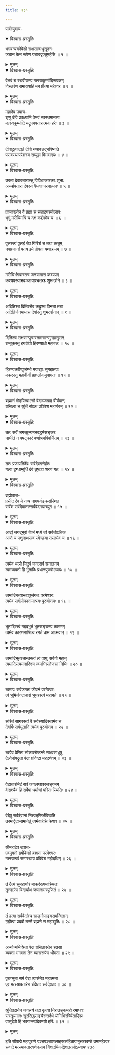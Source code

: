 ```yaml
---
title: २३०

---
```

पार्वत्युवाच-  

<details open><summary>विश्वास-प्रस्तुतिः</summary>

भगवन्यत्रदेवेशो राक्षसान्मधुसूदनः  
जघान केन रूपेण यथावद्वक्तुमर्हसि ॥ १ ॥
</details>

<details><summary>मूलम्</summary>

भगवन्यत्रदेवेशो राक्षसान्मधुसूदनः  
जघान केन रूपेण यथावद्वक्तुमर्हसि ॥ १ ॥
</details>



<details open><summary>विश्वास-प्रस्तुतिः</summary>

वैभवं च स्थवीयस्य मत्स्यकूर्म्मादिरूपकम्  
विस्तरेण समाख्याहि मम प्रीत्या महेश्वर ॥ २ ॥
</details>

<details><summary>मूलम्</summary>

वैभवं च स्थवीयस्य मत्स्यकूर्म्मादिरूपकम्  
विस्तरेण समाख्याहि मम प्रीत्या महेश्वर ॥ २ ॥
</details>



<details open><summary>विश्वास-प्रस्तुतिः</summary>

महादेव उवाच-  
शृणु देवि प्रवक्ष्यामि वैभवं स्वस्थमानसा  
मत्स्यकूर्म्मादि यद्रूपमवतारात्मकं हरेः ॥ ३ ॥
</details>

<details><summary>मूलम्</summary>

महादेव उवाच-  
शृणु देवि प्रवक्ष्यामि वैभवं स्वस्थमानसा  
मत्स्यकूर्म्मादि यद्रूपमवतारात्मकं हरेः ॥ ३ ॥
</details>



<details open><summary>विश्वास-प्रस्तुतिः</summary>

दीपादुत्पाद्यते दीपो यथावत्तद्भविष्यति  
परावस्थापरेशस्य सव्यूहा विभवादयः ॥ ४ ॥
</details>

<details><summary>मूलम्</summary>

दीपादुत्पाद्यते दीपो यथावत्तद्भविष्यति  
परावस्थापरेशस्य सव्यूहा विभवादयः ॥ ४ ॥
</details>



<details open><summary>विश्वास-प्रस्तुतिः</summary>

उक्ता देवावतारास्तु विविधाकारकाः शुभाः  
अर्च्चावतारा देवस्य वैभवाः परमात्मनः ॥ ५ ॥
</details>

<details><summary>मूलम्</summary>

उक्ता देवावतारास्तु विविधाकारकाः शुभाः  
अर्च्चावतारा देवस्य वैभवाः परमात्मनः ॥ ५ ॥
</details>



<details open><summary>विश्वास-प्रस्तुतिः</summary>

प्राजापत्येन वै ब्रह्मा स सम्राट्परमोत्सवः  
भृगुं मरीचिमत्रिं च दक्षं कर्द्दममेव च ॥ ६ ॥
</details>

<details><summary>मूलम्</summary>

प्राजापत्येन वै ब्रह्मा स सम्राट्परमोत्सवः  
भृगुं मरीचिमत्रिं च दक्षं कर्द्दममेव च ॥ ६ ॥
</details>



<details open><summary>विश्वास-प्रस्तुतिः</summary>

पुलस्त्यं पुलहं चैव गिरिशं च तथा क्रतुम्  
नवप्रजानां पतय इमे प्रोक्ता यथाक्रमम् ॥ ७ ॥
</details>

<details><summary>मूलम्</summary>

पुलस्त्यं पुलहं चैव गिरिशं च तथा क्रतुम्  
नवप्रजानां पतय इमे प्रोक्ता यथाक्रमम् ॥ ७ ॥
</details>



<details open><summary>विश्वास-प्रस्तुतिः</summary>

मरीचिर्भगवांस्तत्र जनयामास कश्यपम्  
कश्यपस्याभवञ्जायाश्चतस्रः शुभदर्शने ॥ ८ ॥
</details>

<details><summary>मूलम्</summary>

मरीचिर्भगवांस्तत्र जनयामास कश्यपम्  
कश्यपस्याभवञ्जायाश्चतस्रः शुभदर्शने ॥ ८ ॥
</details>



<details open><summary>विश्वास-प्रस्तुतिः</summary>

अदितिश्च दितिश्चैव कद्रुश्च विनता तथा  
अदितिर्जनयामास देवांस्तु शुभदर्शनान् ॥ ९ ॥
</details>

<details><summary>मूलम्</summary>

अदितिश्च दितिश्चैव कद्रुश्च विनता तथा  
अदितिर्जनयामास देवांस्तु शुभदर्शनान् ॥ ९ ॥
</details>



<details open><summary>विश्वास-प्रस्तुतिः</summary>

दितिश्च राक्षसान्पुत्रांस्तामसान्सुमहासुरान्  
शम्बूकस्तु हयग्रीवो हिरण्याक्षो महाबलः ॥ १० ॥
</details>

<details><summary>मूलम्</summary>

दितिश्च राक्षसान्पुत्रांस्तामसान्सुमहासुरान्  
शम्बूकस्तु हयग्रीवो हिरण्याक्षो महाबलः ॥ १० ॥
</details>



<details open><summary>विश्वास-प्रस्तुतिः</summary>

हिरण्यकशिपुर्जम्भो मयाद्याः सुमहातपाः  
मकरस्तु महावीर्यो ब्रह्मलोकमुपागतः ॥ ११ ॥
</details>

<details><summary>मूलम्</summary>

हिरण्यकशिपुर्जम्भो मयाद्याः सुमहातपाः  
मकरस्तु महावीर्यो ब्रह्मलोकमुपागतः ॥ ११ ॥
</details>



<details open><summary>विश्वास-प्रस्तुतिः</summary>

ब्रह्माणं मोहयित्वाऽसौ वेदाञ्जग्राह वीर्यवान्  
ग्रसित्वा च श्रुतिं सोऽथ प्रविवेश महार्णवम् ॥ १२ ॥
</details>

<details><summary>मूलम्</summary>

ब्रह्माणं मोहयित्वाऽसौ वेदाञ्जग्राह वीर्यवान्  
ग्रसित्वा च श्रुतिं सोऽथ प्रविवेश महार्णवम् ॥ १२ ॥
</details>



<details open><summary>विश्वास-प्रस्तुतिः</summary>

ततः सर्वं जगच्छून्यमभवद्धर्मसङ्करः  
नाधीतं न वषट्कारं वर्णाश्रमविवर्जितम् ॥ १३ ॥
</details>

<details><summary>मूलम्</summary>

ततः सर्वं जगच्छून्यमभवद्धर्मसङ्करः  
नाधीतं न वषट्कारं वर्णाश्रमविवर्जितम् ॥ १३ ॥
</details>



<details open><summary>विश्वास-प्रस्तुतिः</summary>

ततः प्रजापतिर्देवः सर्वदेवगणैर्वृतः  
गत्वा दुग्धाम्बुधिं देवं तुष्टाव शरणं गतः ॥ १४ ॥
</details>

<details><summary>मूलम्</summary>

ततः प्रजापतिर्देवः सर्वदेवगणैर्वृतः  
गत्वा दुग्धाम्बुधिं देवं तुष्टाव शरणं गतः ॥ १४ ॥
</details>



<details open><summary>विश्वास-प्रस्तुतिः</summary>

ब्रह्मोवाच-  
प्रसीद देव मे नाथ नागपर्यङ्कसंस्थित  
सर्वेश सर्वदेवात्मन्सर्ववेदमयाच्युत ॥ १५ ॥
</details>

<details><summary>मूलम्</summary>

ब्रह्मोवाच-  
प्रसीद देव मे नाथ नागपर्यङ्कसंस्थित  
सर्वेश सर्वदेवात्मन्सर्ववेदमयाच्युत ॥ १५ ॥
</details>



<details open><summary>विश्वास-प्रस्तुतिः</summary>

आद्यं जगद्भुवो बीजं मध्ये त्वं सर्वतोऽधिकः  
अन्ते च पशुनाथस्त्वं स्वेच्छया तस्तमेव च ॥ १६ ॥
</details>

<details><summary>मूलम्</summary>

आद्यं जगद्भुवो बीजं मध्ये त्वं सर्वतोऽधिकः  
अन्ते च पशुनाथस्त्वं स्वेच्छया तस्तमेव च ॥ १६ ॥
</details>



<details open><summary>विश्वास-प्रस्तुतिः</summary>

त्वमेव धत्से चिद्रूपं जगत्सर्वं सनातनम्  
त्वमव्यक्तो हि भूतादिः प्रधानपुरुषोऽव्ययः ॥ १७ ॥
</details>

<details><summary>मूलम्</summary>

त्वमेव धत्से चिद्रूपं जगत्सर्वं सनातनम्  
त्वमव्यक्तो हि भूतादिः प्रधानपुरुषोऽव्ययः ॥ १७ ॥
</details>



<details open><summary>विश्वास-प्रस्तुतिः</summary>

त्वमादिमध्यान्तवपुर्जगतः परमेश्वरः  
त्वमेव सर्वलोकानामाश्रयः पुरुषोत्तमः ॥ १८ ॥
</details>

<details><summary>मूलम्</summary>

त्वमादिमध्यान्तवपुर्जगतः परमेश्वरः  
त्वमेव सर्वलोकानामाश्रयः पुरुषोत्तमः ॥ १८ ॥
</details>



<details open><summary>विश्वास-प्रस्तुतिः</summary>

भूतादिस्त्वं महद्भूतं भूतसङ्घस्य कारणम्  
त्वमेव कारणमाश्रित्य रमते धाम आत्मवान् ॥ १९ ॥
</details>

<details><summary>मूलम्</summary>

भूतादिस्त्वं महद्भूतं भूतसङ्घस्य कारणम्  
त्वमेव कारणमाश्रित्य रमते धाम आत्मवान् ॥ १९ ॥
</details>



<details open><summary>विश्वास-प्रस्तुतिः</summary>

त्वमादिभूतश्चान्तस्त्वं त्वं वायुः सर्वगो महान्  
त्वमादिस्त्वमनादिश्च त्वमग्निस्तेजसां निधिः ॥ २० ॥
</details>

<details><summary>मूलम्</summary>

त्वमादिभूतश्चान्तस्त्वं त्वं वायुः सर्वगो महान्  
त्वमादिस्त्वमनादिश्च त्वमग्निस्तेजसां निधिः ॥ २० ॥
</details>



<details open><summary>विश्वास-प्रस्तुतिः</summary>

त्वमापः सर्वजगतां जीवनं परमेश्वरः  
त्वं भूमिर्जगदाधारो भूधरस्त्वं महामते ॥ २१ ॥
</details>

<details><summary>मूलम्</summary>

त्वमापः सर्वजगतां जीवनं परमेश्वरः  
त्वं भूमिर्जगदाधारो भूधरस्त्वं महामते ॥ २१ ॥
</details>



<details open><summary>विश्वास-प्रस्तुतिः</summary>

सरितं सागरस्त्वं वै सर्वस्यादिस्त्वमेव च  
देवर्षिः सर्वभूतानि त्वमेव पुरुषोत्तम ॥ २२ ॥
</details>

<details><summary>मूलम्</summary>

सरितं सागरस्त्वं वै सर्वस्यादिस्त्वमेव च  
देवर्षिः सर्वभूतानि त्वमेव पुरुषोत्तम ॥ २२ ॥
</details>



<details open><summary>विश्वास-प्रस्तुतिः</summary>

त्वयैव प्रेरिता लोकाश्चेष्टन्ते साध्वसाधुषु  
दैत्येनोपद्रुता वेदाः प्रविष्टा महदर्णवम् ॥ २३ ॥
</details>

<details><summary>मूलम्</summary>

त्वयैव प्रेरिता लोकाश्चेष्टन्ते साध्वसाधुषु  
दैत्येनोपद्रुता वेदाः प्रविष्टा महदर्णवम् ॥ २३ ॥
</details>



<details open><summary>विश्वास-प्रस्तुतिः</summary>

वेदाधारमिदं सर्वं जगत्स्थावरजङ्गमम्  
वेदाश्चैव हि सर्वेषां धर्माणां परितः स्थितिः ॥ २४ ॥
</details>

<details><summary>मूलम्</summary>

वेदाधारमिदं सर्वं जगत्स्थावरजङ्गमम्  
वेदाश्चैव हि सर्वेषां धर्माणां परितः स्थितिः ॥ २४ ॥
</details>



<details open><summary>विश्वास-प्रस्तुतिः</summary>

वेदेषु सर्वदेवानां नित्यतृप्तिर्भविष्यति  
तस्माद्वेदान्समानेतुं त्वमेवार्हसि केशव ॥ २५ ॥
</details>

<details><summary>मूलम्</summary>

वेदेषु सर्वदेवानां नित्यतृप्तिर्भविष्यति  
तस्माद्वेदान्समानेतुं त्वमेवार्हसि केशव ॥ २५ ॥
</details>



<details open><summary>विश्वास-प्रस्तुतिः</summary>

श्रीमहादेव उवाच-  
एवमुक्तो हृषीकेशो ब्रह्मणा परमेश्वरः  
मत्स्यरूपं समास्थाय प्रविवेश महोदधिम् ॥ २६ ॥
</details>

<details><summary>मूलम्</summary>

श्रीमहादेव उवाच-  
एवमुक्तो हृषीकेशो ब्रह्मणा परमेश्वरः  
मत्स्यरूपं समास्थाय प्रविवेश महोदधिम् ॥ २६ ॥
</details>



<details open><summary>विश्वास-प्रस्तुतिः</summary>

तं दैत्यं सुमहाघोरं माकरंरूपमास्थितः  
तुण्डाग्रेण विदार्याथ जघानामरपूजितं ॥ २७ ॥
</details>

<details><summary>मूलम्</summary>

तं दैत्यं सुमहाघोरं माकरंरूपमास्थितः  
तुण्डाग्रेण विदार्याथ जघानामरपूजितं ॥ २७ ॥
</details>



<details open><summary>विश्वास-प्रस्तुतिः</summary>

तं हत्वा सर्ववेदांश्च साङ्गोपाङ्गसमन्वितान्  
गृहीत्वा प्रददौ तस्मै ब्रह्मणे स महाद्युतिः ॥ २८ ॥
</details>

<details><summary>मूलम्</summary>

तं हत्वा सर्ववेदांश्च साङ्गोपाङ्गसमन्वितान्  
गृहीत्वा प्रददौ तस्मै ब्रह्मणे स महाद्युतिः ॥ २८ ॥
</details>



<details open><summary>विश्वास-प्रस्तुतिः</summary>

अन्योन्यमिश्रिता वेदा ग्रसितास्तेन रक्षसा  
व्यक्ता भगवता तेन व्यासरूपेण धीमता ॥ २९ ॥
</details>

<details><summary>मूलम्</summary>

अन्योन्यमिश्रिता वेदा ग्रसितास्तेन रक्षसा  
व्यक्ता भगवता तेन व्यासरूपेण धीमता ॥ २९ ॥
</details>



<details open><summary>विश्वास-प्रस्तुतिः</summary>

पृथग्भूता समं वेदा व्यासेनैव महात्मना  
एवं मत्स्यावतारेण रक्षिताः सर्वदेवताः ॥ ३० ॥
</details>

<details><summary>मूलम्</summary>

पृथग्भूता समं वेदा व्यासेनैव महात्मना  
एवं मत्स्यावतारेण रक्षिताः सर्वदेवताः ॥ ३० ॥
</details>



<details open><summary>विश्वास-प्रस्तुतिः</summary>

श्रुतिप्रदानेन जगत्त्रयं तदा कृत्वा निरातङ्कमहो रमाधवः  
संस्तूयमानः सुरसिद्धसङ्घैरन्तर्दधे योगिभिरर्च्चिताङ्घ्रिः  
वासुदेवो हि भवगान्सर्वदेवमयो हरिः ॥ ३१ ॥
</details>

<details><summary>मूलम्</summary>

श्रुतिप्रदानेन जगत्त्रयं तदा कृत्वा निरातङ्कमहो रमाधवः  
संस्तूयमानः सुरसिद्धसङ्घैरन्तर्दधे योगिभिरर्च्चिताङ्घ्रिः  
वासुदेवो हि भवगान्सर्वदेवमयो हरिः ॥ ३१ ॥
</details>


इति श्रीपाद्मे महापुराणे पञ्चपञ्चाशत्सहस्रसंहितायामुत्तरखण्डे उमामहेश्वर  
संवादे मत्स्यावतारवर्णनन्नाम त्रिंशदधिकद्विशततमोऽध्यायः २३०